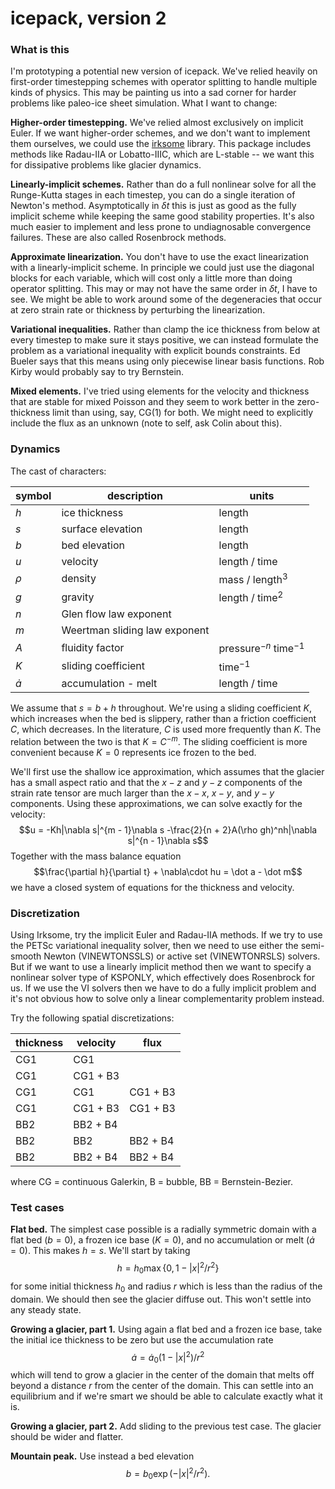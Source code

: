 # icepack, version 2

### What is this

I'm prototyping a potential new version of icepack.
We've relied heavily on first-order timestepping schemes with operator splitting to handle multiple kinds of physics.
This may be painting us into a sad corner for harder problems like paleo-ice sheet simulation.
What I want to change:

**Higher-order timestepping.**
We've relied almost exclusively on implicit Euler.
If we want higher-order schemes, and we don't want to implement them ourselves, we could use the [irksome](https://firedrakeproject.github.io/Irksome/) library.
This package includes methods like Radau-IIA or Lobatto-IIIC, which are L-stable -- we want this for dissipative problems like glacier dynamics.

**Linearly-implicit schemes.**
Rather than do a full nonlinear solve for all the Runge-Kutta stages in each timestep, you can do a single iteration of Newton's method.
Asymptotically in $\delta t$ this is just as good as the fully implicit scheme while keeping the same good stability properties.
It's also much easier to implement and less prone to undiagnosable convergence failures.
These are also called Rosenbrock methods.

**Approximate linearization.**
You don't have to use the exact linearization with a linearly-implicit scheme.
In principle we could just use the diagonal blocks for each variable, which will cost only a little more than doing operator splitting.
This may or may not have the same order in $\delta t$, I have to see.
We might be able to work around some of the degeneracies that occur at zero strain rate or thickness by perturbing the linearization.

**Variational inequalities.**
Rather than clamp the ice thickness from below at every timestep to make sure it stays positive, we can instead formulate the problem as a variational inequality with explicit bounds constraints.
Ed Bueler says that this means using only piecewise linear basis functions.
Rob Kirby would probably say to try Bernstein.

**Mixed elements.**
I've tried using elements for the velocity and thickness that are stable for mixed Poisson and they seem to work better in the zero-thickness limit than using, say, CG(1) for both.
We might need to explicitly include the flux as an unknown (note to self, ask Colin about this).


### Dynamics

The cast of characters:

| symbol | description | units
|--------|-------------|------
| $h$ | ice thickness | length
| $s$ | surface elevation | length
| $b$ | bed elevation | length
| $u$| velocity | length / time
| $\rho$ | density | mass / length${}^3$
| $g$ | gravity | length / time${}^2$
| $n$ | Glen flow law exponent | 
| $m$ | Weertman sliding law exponent |
| $A$ | fluidity factor | pressure${}^{-n}$ time${}^{-1}$
| $K$ | sliding coefficient | time${}^{-1}$
| $\dot a$ | accumulation - melt | length / time

We assume that $s = b + h$ throughout.
We're using a sliding coefficient $K$, which increases when the bed is slippery, rather than a friction coefficient $C$, which decreases.
In the literature, $C$ is used more frequently than $K$.
The relation between the two is that $K = C^{-m}$.
The sliding coefficient is more convenient because $K = 0$ represents ice frozen to the bed.

We'll first use the shallow ice approximation, which assumes that the glacier has a small aspect ratio and that the $x-z$ and $y-z$ components of the strain rate tensor are much larger than the $x-x$, $x-y$, and $y-y$ components.
Using these approximations, we can solve exactly for the velocity:
$$u = -Kh|\nabla s|^{m - 1}\nabla s -\frac{2}{n + 2}A(\rho gh)^nh|\nabla s|^{n - 1}\nabla s$$
Together with the mass balance equation
$$\frac{\partial h}{\partial t} + \nabla\cdot hu = \dot a - \dot m$$
we have a closed system of equations for the thickness and velocity.


### Discretization

Using Irksome, try the implicit Euler and Radau-IIA methods.
If we try to use the PETSc variational inequality solver, then we need to use either the semi-smooth Newton (VINEWTONSSLS) or active set (VINEWTONRSLS) solvers.
But if we want to use a linearly implicit method then we want to specify a nonlinear solver type of KSPONLY, which effectively does Rosenbrock for us.
If we use the VI solvers then we have to do a fully implicit problem and it's not obvious how to solve only a linear complementarity problem instead.

Try the following spatial discretizations:

| thickness  | velocity | flux
| -----------|----------|------
| CG1        | CG1      |  
| CG1        | CG1 + B3 |
| CG1        | CG1      | CG1 + B3
| CG1        | CG1 + B3 | CG1 + B3
| BB2        | BB2 + B4 |
| BB2        | BB2      | BB2 + B4
| BB2        | BB2 + B4 | BB2 + B4

where CG = continuous Galerkin, B = bubble, BB = Bernstein-Bezier.


### Test cases

**Flat bed.**
The simplest case possible is a radially symmetric domain with a flat bed ($b = 0$), a frozen ice base ($K = 0$), and no accumulation or melt ($\dot a = 0$).
This makes $h = s$.
We'll start by taking
$$h = h_0 \max\{0, 1 - |x|^2 / r^2\}$$
for some initial thickness $h_0$ and radius $r$ which is less than the radius of the domain.
We should then see the glacier diffuse out.
This won't settle into any steady state.

**Growing a glacier, part 1.**
Using again a flat bed and a frozen ice base, take the initial ice thickness to be zero but use the accumulation rate
$$\dot a = \dot a_0(1 - |x|^2) / r^2$$
which will tend to grow a glacier in the center of the domain that melts off beyond a distance $r$ from the center of the domain.
This can settle into an equilibrium and if we're smart we should be able to calculate exactly what it is.

**Growing a glacier, part 2.**
Add sliding to the previous test case.
The glacier should be wider and flatter.

**Mountain peak.**
Use instead a bed elevation
$$b = b_0\exp(-|x|^2/r^2).$$